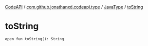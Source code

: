 [CodeAPI](../../index.md) / [com.github.jonathanxd.codeapi.type](../index.md) / [JavaType](index.md) / [toString](.)

# toString

`open fun toString(): String`